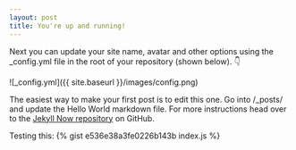 ```yaml
---
layout: post
title: You're up and running!
---
```


Next you can update your site name, avatar and other options using the _config.yml file in the root of your repository (shown below). :point_down:

![_config.yml]({{ site.baseurl }}/images/config.png)

The easiest way to make your first post is to edit this one. Go into /_posts/ and update the Hello World markdown file. For more instructions head over to the [Jekyll Now repository](https://github.com/barryclark/jekyll-now) on GitHub.

Testing this:
{% gist e536e38a3fe0226b143b index.js %}
